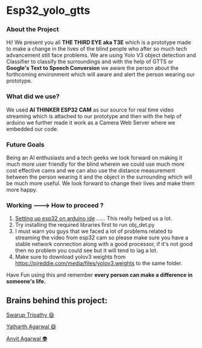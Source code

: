# Esp32_yolo_gtts


### About the Project

Hi! We present you all **THE THIRD EYE aka T3E** which is a prototype made to make a change in the lives of the blind people who after so much tech advancement still face problems. 
We are using Yolo V3 object detection and Classifier to classify the surroundings and with the help of GTTS or **Google's Text to Speech Conversion** we aware the person about the forthcoming environment which will aware and alert the person wearing our prototype.


### What did we use?

We used **AI THINKER ESP32 CAM** as our source for real time video streaming which is attached to our prototype and then with the help of arduino we further made it work as a Camera Web Server where we embedded our code.

### Future Goals

Being an AI enthusiasts and a tech geeks we look forward on making it much more user friendly for the blind wherein we could use much more cost effective cams and we can also use the distance measurement between the person wearing it and the object in the surrounding which will be much more useful. We look forward to change their lives and make them more happy.

### Working ---> How to proceed ?

 1. [Setting up esp32 on arduino ide](https://randomnerdtutorials.com/installing-the-esp32-board-in-arduino-ide-windows-instructions/) ...... This really helped us a lot.
 2. Try installing the required libraries first to run obj_det.py
 3. I must warn you guys that we faced a lot of problems related to streaming the video from esp32 cam so please make sure you have a stable network connection along with a good processor, if it's not good then no problem you could see but it will tend to lag a lot.
 4. Make sure to download  yolov3 weights from
https://pjreddie.com/media/files/yolov3.weights to the same folder.

Have Fun using this and remember **every person can make a difference in someone's life.**

## Brains behind this project:

<a href="https://github.com/Curovearth"> Swarup Tripathy :smile: </a>

<a href="https://github.com/yatharthagr7"> Yatharth Agarwal :smile: </a>

<a href="https://github.com/anvit1618"> Anvit Agarwal 👽 </a>
